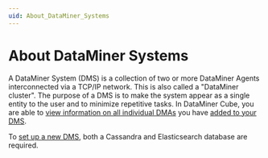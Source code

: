 ```yaml
---
uid: About_DataMiner_Systems
---
```


# About DataMiner Systems

A DataMiner System (DMS) is a collection of two or more DataMiner Agents interconnected via a TCP/IP network. This is also called a "DataMiner cluster". The purpose of a DMS is to make the system appear as a single entity to the user and to minimize repetitive tasks. In DataMiner Cube, you are able to [view information on all individual DMAs](xref:Viewing_information_on_the_DMAs_in_a_DMS) you have [added to your DMS](xref:Adding_a_DataMiner_Agent_to_a_DataMiner_System).

To [set up a new DMS](xref:Before_you_begin_to_set_up_a_new_DMS), both a Cassandra and Elasticsearch database are required.
